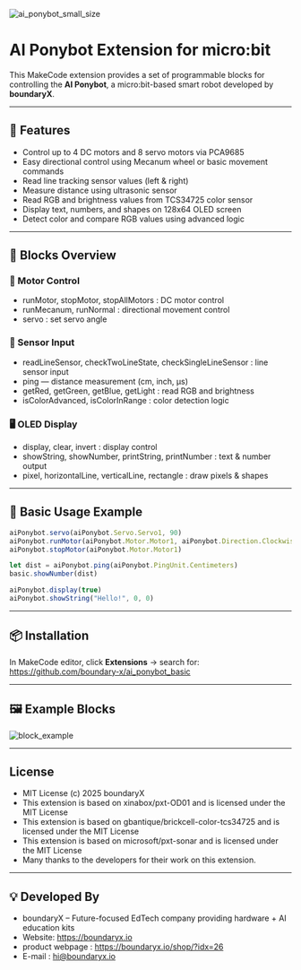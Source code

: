 
![ai_ponybot_small_size](https://github.com/user-attachments/assets/43f8077b-dd00-4539-9528-519e3ed12086)


# AI Ponybot Extension for micro:bit  

This MakeCode extension provides a set of programmable blocks for controlling the **AI Ponybot**, a micro:bit-based smart robot developed by **boundaryX**.  

---

## 🚀 Features 
- Control up to 4 DC motors and 8 servo motors via PCA9685  
- Easy directional control using Mecanum wheel or basic movement commands
- Read line tracking sensor values (left & right)  
- Measure distance using ultrasonic sensor  
- Read RGB and brightness values from TCS34725 color sensor  
- Display text, numbers, and shapes on 128x64 OLED screen  
- Detect color and compare RGB values using advanced logic  

---

## 🧩 Blocks Overview 

### 🔧 Motor Control 
 - runMotor, stopMotor, stopAllMotors : DC motor control
 - runMecanum, runNormal : directional movement control
 - servo : set servo angle

### 📏 Sensor Input
 - readLineSensor, checkTwoLineState, checkSingleLineSensor : line sensor input
 - ping — distance measurement (cm, inch, µs)
 - getRed, getGreen, getBlue, getLight : read RGB and brightness
 - isColorAdvanced, isColorInRange : color detection logic

### 🖥 OLED Display
 - display, clear, invert : display control
 - showString, showNumber, printString, printNumber : text & number output
 - pixel, horizontalLine, verticalLine, rectangle : draw pixels & shapes

---

## 🧪 Basic Usage Example
```ts
aiPonybot.servo(aiPonybot.Servo.Servo1, 90)
aiPonybot.runMotor(aiPonybot.Motor.Motor1, aiPonybot.Direction.Clockwise, 150)
aiPonybot.stopMotor(aiPonybot.Motor.Motor1)

let dist = aiPonybot.ping(aiPonybot.PingUnit.Centimeters)
basic.showNumber(dist)

aiPonybot.display(true)
aiPonybot.showString("Hello!", 0, 0)
```

---

## 📦 Installation

In MakeCode editor, click **Extensions** → search for:  
https://github.com/boundary-x/ai_ponybot_basic

---

## 🖼 Example Blocks
![block_example](https://github.com/user-attachments/assets/f5e1ab2a-4f05-4769-8c8b-b8e0e3a078e8)

---

## License
  - MIT License
  (c) 2025 boundaryX
  - This extension is based on xinabox/pxt-OD01 and is licensed under the MIT License
  - This extension is based on gbantique/brickcell-color-tcs34725 and is licensed under the MIT License
  - This extension is based on microsoft/pxt-sonar and is licensed under the MIT License
  - Many thanks to the developers for their work on this extension.

--- 

## 💡 Developed By
- boundaryX – Future-focused EdTech company providing hardware + AI education kits
- Website: https://boundaryx.io
- product webpage : https://boundaryx.io/shop/?idx=26
- E-mail : hi@boundaryx.io


